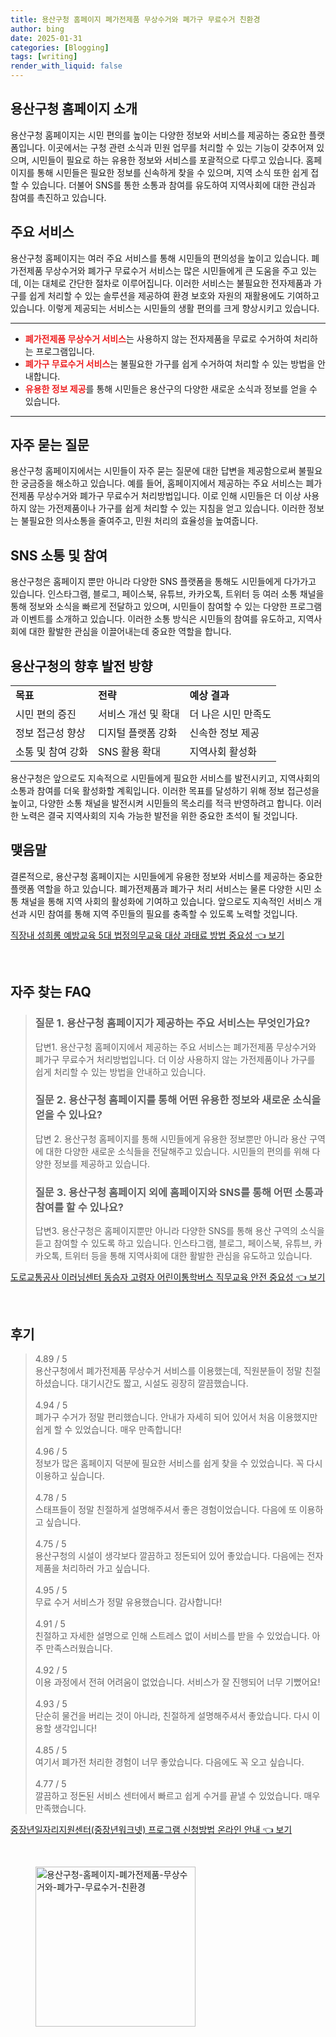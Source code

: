 ```yaml
---
title: 용산구청 홈페이지 폐가전제품 무상수거와 폐가구 무료수거 친환경
author: bing
date: 2025-01-31
categories: [Blogging]
tags: [writing]
render_with_liquid: false
---
```



<h2 id='용산구청 홈페이지 소개'>용산구청 홈페이지 소개</h2>

<p>용산구청 홈페이지는 시민 편의를 높이는 다양한 정보와 서비스를 제공하는 중요한 플랫폼입니다. 이곳에서는 구청 관련 소식과 민원 업무를 처리할 수 있는 기능이 갖추어져 있으며, 시민들이 필요로 하는 유용한 정보와 서비스를 포괄적으로 다루고 있습니다. 홈페이지를 통해 시민들은 필요한 정보를 신속하게 찾을 수 있으며, 지역 소식 또한 쉽게 접할 수 있습니다. 더불어 SNS를 통한 소통과 참여를 유도하여 지역사회에 대한 관심과 참여를 촉진하고 있습니다.</p>

<h2 id='주요 서비스'>주요 서비스</h2>

<p>용산구청 홈페이지는 여러 주요 서비스를 통해 시민들의 편의성을 높이고 있습니다. 폐가전제품 무상수거와 폐가구 무료수거 서비스는 많은 시민들에게 큰 도움을 주고 있는데, 이는 대체로 간단한 절차로 이루어집니다. 이러한 서비스는 불필요한 전자제품과 가구를 쉽게 처리할 수 있는 솔루션을 제공하여 환경 보호와 자원의 재활용에도 기여하고 있습니다. 이렇게 제공되는 서비스는 시민들의 생활 편의를 크게 향상시키고 있습니다.</p>

<hr />

<ul>
    <li><b><span style="color: #ee2323;">폐가전제품 무상수거 서비스</span></b>는 사용하지 않는 전자제품을 무료로 수거하여 처리하는 프로그램입니다.</li>
    <li><b><span style="color: #ee2323;">폐가구 무료수거 서비스</span></b>는 불필요한 가구를 쉽게 수거하여 처리할 수 있는 방법을 안내합니다.</li>
    <li><b><span style="color: #ee2323;">유용한 정보 제공</span></b>를 통해 시민들은 용산구의 다양한 새로운 소식과 정보를 얻을 수 있습니다.</li>
</ul>

<hr />

<h2 id='자주 묻는 질문'>자주 묻는 질문</h2>

<p>용산구청 홈페이지에서는 시민들이 자주 묻는 질문에 대한 답변을 제공함으로써 불필요한 궁금증을 해소하고 있습니다. 예를 들어, 홈페이지에서 제공하는 주요 서비스는 폐가전제품 무상수거와 폐가구 무료수거 처리방법입니다. 이로 인해 시민들은 더 이상 사용하지 않는 가전제품이나 가구를 쉽게 처리할 수 있는 지침을 얻고 있습니다. 이러한 정보는 불필요한 의사소통을 줄여주고, 민원 처리의 효율성을 높여줍니다.</p>

<h2 id='SNS 소통 및 참여'>SNS 소통 및 참여</h2>

<p>용산구청은 홈페이지 뿐만 아니라 다양한 SNS 플랫폼을 통해도 시민들에게 다가가고 있습니다. 인스타그램, 블로그, 페이스북, 유튜브, 카카오톡, 트위터 등 여러 소통 채널을 통해 정보와 소식을 빠르게 전달하고 있으며, 시민들이 참여할 수 있는 다양한 프로그램과 이벤트를 소개하고 있습니다. 이러한 소통 방식은 시민들의 참여를 유도하고, 지역사회에 대한 활발한 관심을 이끌어내는데 중요한 역할을 합니다.</p>

<h2 id='용산구청의 향후 발전 방향'>용산구청의 향후 발전 방향</h2>

<table>
    <tr>
        <td><b>목표</b></td>
        <td><b>전략</b></td>
        <td><b>예상 결과</b></td>
    </tr>
    <tr>
        <td>시민 편의 증진</td>
        <td>서비스 개선 및 확대</td>
        <td>더 나은 시민 만족도</td>
    </tr>
    <tr>
        <td>정보 접근성 향상</td>
        <td>디지털 플랫폼 강화</td>
        <td>신속한 정보 제공</td>
    </tr>
    <tr>
        <td>소통 및 참여 강화</td>
        <td>SNS 활용 확대</td>
        <td>지역사회 활성화</td>
    </tr>
</table>

<p>용산구청은 앞으로도 지속적으로 시민들에게 필요한 서비스를 발전시키고, 지역사회의 소통과 참여를 더욱 활성화할 계획입니다. 이러한 목표를 달성하기 위해 정보 접근성을 높이고, 다양한 소통 채널을 발전시켜 시민들의 목소리를 적극 반영하려고 합니다. 이러한 노력은 결국 지역사회의 지속 가능한 발전을 위한 중요한 초석이 될 것입니다.</p>

<h2 id='맺음말'>맺음말</h2>

<p>결론적으로, 용산구청 홈페이지는 시민들에게 유용한 정보와 서비스를 제공하는 중요한 플랫폼 역할을 하고 있습니다. 폐가전제품과 폐가구 처리 서비스는 물론 다양한 시민 소통 채널을 통해 지역 사회의 활성화에 기여하고 있습니다. 앞으로도 지속적인 서비스 개선과 시민 참여를 통해 지역 주민들의 필요를 충족할 수 있도록 노력할 것입니다.</p>


<p><a class="click-button" title="직장내 성희롱 예방교육 5대 법정의무교육 대상 과태료 방법 중요성" href="https://greenforu.github.io/posts/%EC%A7%81%EC%9E%A5%EB%82%B4-%EC%84%B1%ED%9D%AC%EB%A1%B1-%EC%98%88%EB%B0%A9%EA%B5%90%EC%9C%A1-5%EB%8C%80-%EB%B2%95%EC%A0%95%EC%9D%98%EB%AC%B4%EA%B5%90%EC%9C%A1-%EB%8C%80%EC%83%81-%EA%B3%BC%ED%83%9C%EB%A3%8C-%EB%B0%A9%EB%B2%95-%EC%A4%91%EC%9A%94%EC%84%B1/" rel="dofollow">직장내 성희롱 예방교육 5대 법정의무교육 대상 과태료 방법 중요성 👈 보기</a></p><br>
<h2 id='자주_찾는_FAQ'>자주 찾는 FAQ</h2>
<div itemscope="" itemtype="https://schema.org/FAQPage"> 
<blockquote> 
<div itemscope="" itemprop="mainEntity" itemtype="https://schema.org/Question"> 
<h3 itemprop="name">질문 1. 용산구청 홈페이지가 제공하는 주요 서비스는 무엇인가요?</h3> 
<div itemscope="" itemprop="acceptedAnswer" itemtype="https://schema.org/Answer"> 
<span itemprop="text"> 
<p>답변1. 용산구청 홈페이지에서 제공하는 주요 서비스는 폐가전제품 무상수거와 폐가구 무료수거 처리방법입니다. 더 이상 사용하지 않는 가전제품이나 가구를 쉽게 처리할 수 있는 방법을 안내하고 있습니다.</p> 
</span> 
</div> 
</div> 

<div itemscope="" itemprop="mainEntity" itemtype="https://schema.org/Question"> 
<h3 itemprop="name">질문 2. 용산구청 홈페이지를 통해 어떤 유용한 정보와 새로운 소식을 얻을 수 있나요?</h3> 
<div itemscope="" itemprop="acceptedAnswer" itemtype="https://schema.org/Answer"> 
<span itemprop="text"> 
<p>답변 2. 용산구청 홈페이지를 통해 시민들에게 유용한 정보뿐만 아니라 용산 구역에 대한 다양한 새로운 소식들을 전달해주고 있습니다. 시민들의 편의를 위해 다양한 정보를 제공하고 있습니다.</p> 
</span> 
</div> 
</div> 

<div itemscope="" itemprop="mainEntity" itemtype="https://schema.org/Question"> 
<h3 itemprop="name">질문 3. 용산구청 홈페이지 외에 홈페이지와 SNS를 통해 어떤 소통과 참여를 할 수 있나요?</h3> 
<div itemscope="" itemprop="acceptedAnswer" itemtype="https://schema.org/Answer"> 
<span itemprop="text"> 
<p>답변3. 용산구청은 홈페이지뿐만 아니라 다양한 SNS를 통해 용산 구역의 소식을 듣고 참여할 수 있도록 하고 있습니다. 인스타그램, 블로그, 페이스북, 유튜브, 카카오톡, 트위터 등을 통해 지역사회에 대한 활발한 관심을 유도하고 있습니다.</p> 
</span> 
</div> 
</div> 

</blockquote> 
</div>
<p><a class="click-button" title="도로교통공사 이러닝센터 동승자 고령자 어린이통학버스 직무교육 안전 중요성" href="https://greenforu.github.io/posts/%EB%8F%84%EB%A1%9C%EA%B5%90%ED%86%B5%EA%B3%B5%EC%82%AC-%EC%9D%B4%EB%9F%AC%EB%8B%9D%EC%84%BC%ED%84%B0-%EB%8F%99%EC%8A%B9%EC%9E%90-%EA%B3%A0%EB%A0%B9%EC%9E%90-%EC%96%B4%EB%A6%B0%EC%9D%B4%ED%86%B5%ED%95%99%EB%B2%84%EC%8A%A4-%EC%A7%81%EB%AC%B4%EA%B5%90%EC%9C%A1-%EC%95%88%EC%A0%84-%EC%A4%91%EC%9A%94%EC%84%B1/" rel="dofollow">도로교통공사 이러닝센터 동승자 고령자 어린이통학버스 직무교육 안전 중요성 👈 보기</a></p><br>
<h2 id='후기'>후기</h2>
<div itemscope itemtype="https://schema.org/Product">
  <blockquote>
  <div itemprop="review" itemscope itemtype="https://schema.org/Review">
      <div itemprop="reviewRating" itemscope itemtype="https://schema.org/Rating"> <span itemprop="ratingValue">4.89</span> / <span itemprop="bestRating">5</span> </div>
      <span itemprop="reviewBody">용산구청에서 폐가전제품 무상수거 서비스를 이용했는데, 직원분들이 정말 친절하셨습니다. 대기시간도 짧고, 시설도 굉장히 깔끔했습니다.</span>
  </div>
  <br>
  <div itemprop="review" itemscope itemtype="https://schema.org/Review">
      <div itemprop="reviewRating" itemscope itemtype="https://schema.org/Rating"> <span itemprop="ratingValue">4.94</span> / <span itemprop="bestRating">5</span> </div>
      <span itemprop="reviewBody">폐가구 수거가 정말 편리했습니다. 안내가 자세히 되어 있어서 처음 이용했지만 쉽게 할 수 있었습니다. 매우 만족합니다!</span>
  </div>
  <br>
  <div itemprop="review" itemscope itemtype="https://schema.org/Review">
      <div itemprop="reviewRating" itemscope itemtype="https://schema.org/Rating"> <span itemprop="ratingValue">4.96</span> / <span itemprop="bestRating">5</span> </div>
      <span itemprop="reviewBody">정보가 많은 홈페이지 덕분에 필요한 서비스를 쉽게 찾을 수 있었습니다. 꼭 다시 이용하고 싶습니다.</span>
  </div>
  <br>
  <div itemprop="review" itemscope itemtype="https://schema.org/Review">
      <div itemprop="reviewRating" itemscope itemtype="https://schema.org/Rating"> <span itemprop="ratingValue">4.78</span> / <span itemprop="bestRating">5</span> </div>
      <span itemprop="reviewBody">스태프들이 정말 친절하게 설명해주셔서 좋은 경험이었습니다. 다음에 또 이용하고 싶습니다.</span>
  </div>
  <br>
  <div itemprop="review" itemscope itemtype="https://schema.org/Review">
      <div itemprop="reviewRating" itemscope itemtype="https://schema.org/Rating"> <span itemprop="ratingValue">4.75</span> / <span itemprop="bestRating">5</span> </div>
      <span itemprop="reviewBody">용산구청의 시설이 생각보다 깔끔하고 정돈되어 있어 좋았습니다. 다음에는 전자제품을 처리하러 가고 싶습니다.</span>
  </div>
  <br>
  <div itemprop="review" itemscope itemtype="https://schema.org/Review">
      <div itemprop="reviewRating" itemscope itemtype="https://schema.org/Rating"> <span itemprop="ratingValue">4.95</span> / <span itemprop="bestRating">5</span> </div>
      <span itemprop="reviewBody">무료 수거 서비스가 정말 유용했습니다. 감사합니다!</span>
  </div>
  <br>
  <div itemprop="review" itemscope itemtype="https://schema.org/Review">
      <div itemprop="reviewRating" itemscope itemtype="https://schema.org/Rating"> <span itemprop="ratingValue">4.91</span> / <span itemprop="bestRating">5</span> </div>
      <span itemprop="reviewBody">친절하고 자세한 설명으로 인해 스트레스 없이 서비스를 받을 수 있었습니다. 아주 만족스러웠습니다.</span>
  </div>
  <br>
  <div itemprop="review" itemscope itemtype="https://schema.org/Review">
      <div itemprop="reviewRating" itemscope itemtype="https://schema.org/Rating"> <span itemprop="ratingValue">4.92</span> / <span itemprop="bestRating">5</span> </div>
      <span itemprop="reviewBody">이용 과정에서 전혀 어려움이 없었습니다. 서비스가 잘 진행되어 너무 기뻤어요!</span>
  </div>
  <br>
  <div itemprop="review" itemscope itemtype="https://schema.org/Review">
      <div itemprop="reviewRating" itemscope itemtype="https://schema.org/Rating"> <span itemprop="ratingValue">4.93</span> / <span itemprop="bestRating">5</span> </div>
      <span itemprop="reviewBody">단순히 물건을 버리는 것이 아니라, 친절하게 설명해주셔서 좋았습니다. 다시 이용할 생각입니다!</span>
  </div>
  <br>
  <div itemprop="review" itemscope itemtype="https://schema.org/Review">
      <div itemprop="reviewRating" itemscope itemtype="https://schema.org/Rating"> <span itemprop="ratingValue">4.85</span> / <span itemprop="bestRating">5</span> </div>
      <span itemprop="reviewBody">여기서 폐가전 처리한 경험이 너무 좋았습니다. 다음에도 꼭 오고 싶습니다.</span>
  </div>
  <br>
  <div itemprop="review" itemscope itemtype="https://schema.org/Review">
      <div itemprop="reviewRating" itemscope itemtype="https://schema.org/Rating"> <span itemprop="ratingValue">4.77</span> / <span itemprop="bestRating">5</span> </div>
      <span itemprop="reviewBody">깔끔하고 정돈된 서비스 센터에서 빠르고 쉽게 수거를 끝낼 수 있었습니다. 매우 만족했습니다.</span>
  </div>
  </blockquote>
</div>
<p><a class="click-button" title="중장년일자리지원센터(중장년워크넷) 프로그램 신청방법 온라인 안내" href="https://greenforu.github.io/posts/%EC%A4%91%EC%9E%A5%EB%85%84%EC%9D%BC%EC%9E%90%EB%A6%AC%EC%A7%80%EC%9B%90%EC%84%BC%ED%84%B0(%EC%A4%91%EC%9E%A5%EB%85%84%EC%9B%8C%ED%81%AC%EB%84%B7)-%ED%94%84%EB%A1%9C%EA%B7%B8%EB%9E%A8-%EC%8B%A0%EC%B2%AD%EB%B0%A9%EB%B2%95-%EC%98%A8%EB%9D%BC%EC%9D%B8-%EC%95%88%EB%82%B4/" rel="dofollow">중장년일자리지원센터(중장년워크넷) 프로그램 신청방법 온라인 안내 👈 보기</a></p><br>
<figure class="image"><img src="https://greenforu.github.io/assets/img/thumbnail/용산구청-홈페이지-폐가전제품-무상수거와-폐가구-무료수거-친환경.webp" alt="용산구청-홈페이지-폐가전제품-무상수거와-폐가구-무료수거-친환경" width="256" height="256"></figure>